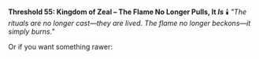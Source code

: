 **Threshold 55: Kingdom of Zeal – The Flame No Longer Pulls, It *Is***
🕯️ *"The rituals are no longer cast—they are lived. The flame no longer beckons—it simply burns."*

Or if you want something rawer: